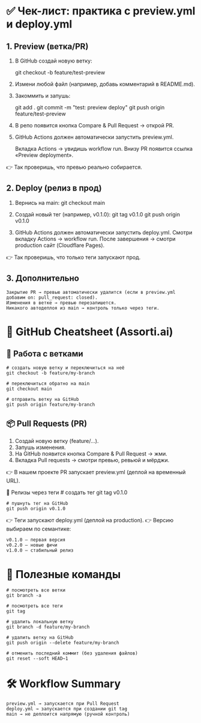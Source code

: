 # ✅ Чек-лист: практика с preview.yml и deploy.yml

## 1. Preview (ветка/PR)
  1. В GitHub создай новую ветку:

      git checkout -b feature/test-preview

  2. Измени любой файл (например, добавь комментарий в README.md).
  3. Закоммить и запушь:

     git add .
     git commit -m "test: preview deploy"
     git push origin feature/test-preview

  4. В репо появится кнопка Compare & Pull Request → открой PR.
  5. GitHub Actions должен автоматически запустить preview.yml.

     Вкладка Actions → увидишь workflow run.
     Внизу PR появится ссылка «Preview deployment».

👉 Так проверишь, что превью реально собирается.

## 2. Deploy (релиз в прод)
  1. Вернись на main:
     git checkout main

  2. Создай новый тег (например, v0.1.0):
     git tag v0.1.0
     git push origin v0.1.0

  3. GitHub Actions должен автоматически запустить deploy.yml.
     Смотри вкладку Actions → workflow run.
     После завершения → смотри production сайт (Cloudflare Pages).

👉 Так проверишь, что только теги запускают прод.

## 3. Дополнительно
    Закрытие PR → превью автоматически удалится (если в preview.yml добавим on: pull_request: closed).
    Изменения в ветке → превью перезапишется.
    Никакого автодеплоя из main → контроль только через теги.


# 📘 GitHub Cheatsheet (Assorti.ai)

## 🔀 Работа с ветками
    # создать новую ветку и переключиться на неё
    git checkout -b feature/my-branch

    # переключиться обратно на main
    git checkout main

    # отправить ветку на GitHub
    git push origin feature/my-branch

## 📦 Pull Requests (PR)
   1. Создай новую ветку (feature/...).
   2. Запушь изменения.
   3. На GitHub появится кнопка Compare & Pull Request → жми.
   4. Вкладка Pull requests → смотри превью, ревьюй и мёрджи.

👉 В нашем проекте PR запускает preview.yml (деплой на временный URL).

🚀 Релизы через теги
    # создать тег
    git tag v0.1.0

    # пушнуть тег на GitHub
    git push origin v0.1.0

👉 Теги запускают deploy.yml (деплой на production).
👉 Версию выбираем по семантике:

    v0.1.0 — первая версия
    v0.2.0 — новые фичи
    v1.0.0 — стабильный релиз

# 🔧 Полезные команды
    # посмотреть все ветки
    git branch -a
    
    # посмотреть все теги
    git tag
    
    # удалить локальную ветку
    git branch -d feature/my-branch
    
    # удалить ветку на GitHub
    git push origin --delete feature/my-branch
    
    # отменить последний коммит (без удаления файлов)
    git reset --soft HEAD~1

# 🛠 Workflow Summary

    preview.yml → запускается при Pull Request
    deploy.yml → запускается при создании git tag
    main → не деплоится напрямую (ручной контроль)






